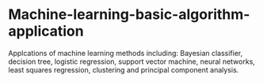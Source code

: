 # Machine-learning-basic-algorithm-application
Applcations of machine learning methods including: Bayesian classifier, decision tree, logistic regression, support vector machine, neural networks, least squares regression, clustering and principal component analysis.
